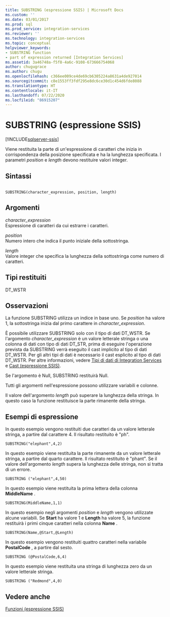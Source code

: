 ```yaml
---
title: SUBSTRING (espressione SSIS) | Microsoft Docs
ms.custom: ''
ms.date: 03/01/2017
ms.prod: sql
ms.prod_service: integration-services
ms.reviewer: ''
ms.technology: integration-services
ms.topic: conceptual
helpviewer_keywords:
- SUBSTRING function
- part of expression returned [Integration Services]
ms.assetid: 3a46748a-f5f8-4a6c-9108-673666754068
author: chugugrace
ms.author: chugu
ms.openlocfilehash: c366ee009ce4de69cb6305224a8631a4de927014
ms.sourcegitcommit: c8e1553ff3fdf295e8dc6ce30d1c454d6fde8088
ms.translationtype: HT
ms.contentlocale: it-IT
ms.lasthandoff: 07/22/2020
ms.locfileid: "86915207"
---
```

# <a name="substring-ssis-expression"></a>SUBSTRING (espressione SSIS)

[!INCLUDE[sqlserver-ssis](../../includes/applies-to-version/sqlserver-ssis.md)]


  Viene restituita la parte di un'espressione di caratteri che inizia in corrispondenza della posizione specificata e ha la lunghezza specificata. I parametri *position* e *length* devono restituire valori integer.  
  
## <a name="syntax"></a>Sintassi  
  
```  
  
SUBSTRING(character_expression, position, length)  
```  
  
## <a name="arguments"></a>Argomenti  
 *character_expression*  
 Espressione di caratteri da cui estrarre i caratteri.  
  
 *position*  
 Numero intero che indica il punto iniziale della sottostringa.  
  
 *length*  
 Valore integer che specifica la lunghezza della sottostringa come numero di caratteri.  
  
## <a name="result-types"></a>Tipi restituiti  
 DT_WSTR  
  
## <a name="remarks"></a>Osservazioni  
 La funzione SUBSTRING utilizza un indice in base uno. Se *position* ha valore 1, la sottostringa inizia dal primo carattere in *character_expression*.  
  
 È possibile utilizzare SUBSTRING solo con il tipo di dati DT_WSTR. Se l'argomento *character_expression* è un valore letterale stringa o una colonna di dati con tipo di dati DT_STR, prima di eseguire l'operazione prevista da SUBSTRING verrà eseguito il cast implicito al tipo di dati DT_WSTR. Per gli altri tipi di dati è necessario il cast esplicito al tipo di dati DT_WSTR. Per altre informazioni, vedere [Tipi di dati di Integration Services](../../integration-services/data-flow/integration-services-data-types.md) e [Cast &#40;espressione SSIS&#41;](../../integration-services/expressions/cast-ssis-expression.md).  
  
 Se l'argomento è Null, SUBSTRING restituirà Null.  
  
 Tutti gli argomenti nell'espressione possono utilizzare variabili e colonne.  
  
 Il valore dell'argomento *length* può superare la lunghezza della stringa. In questo caso la funzione restituisce la parte rimanente della stringa.  
  
## <a name="expression-examples"></a>Esempi di espressione  
 In questo esempio vengono restituiti due caratteri da un valore letterale stringa, a partire dal carattere 4. Il risultato restituito è "ph".  
  
```  
SUBSTRING("elephant",4,2)  
```  
  
 In questo esempio viene restituita la parte rimanente da un valore letterale stringa, a partire dal quarto carattere. Il risultato restituito è "phant". Se il valore dell'argomento *length* supera la lunghezza delle stringa, non si tratta di un errore.  
  
```  
SUBSTRING ("elephant",4,50)  
```  
  
 In questo esempio viene restituita la prima lettera della colonna **MiddleName** .  
  
```  
SUBSTRING(MiddleName,1,1)  
```  
  
 In questo esempio negli argomenti *position* e *length* vengono utilizzate alcune variabili. Se **Start** ha valore 1 e **Length** ha valore 5, la funzione restituirà i primi cinque caratteri nella colonna **Name** .  
  
```  
SUBSTRING(Name,@Start,@Length)  
```  
  
 In questo esempio vengono restituiti quattro caratteri nella variabile **PostalCode** , a partire dal sesto.  
  
```  
SUBSTRING (@PostalCode,6,4)  
```  
  
 In questo esempio viene restituita una stringa di lunghezza zero da un valore letterale stringa.  
  
```  
SUBSTRING ("Redmond",4,0)  
```  
  
## <a name="see-also"></a>Vedere anche  
 [Funzioni &#40;espressione SSIS&#41;](../../integration-services/expressions/functions-ssis-expression.md)  
  
  
